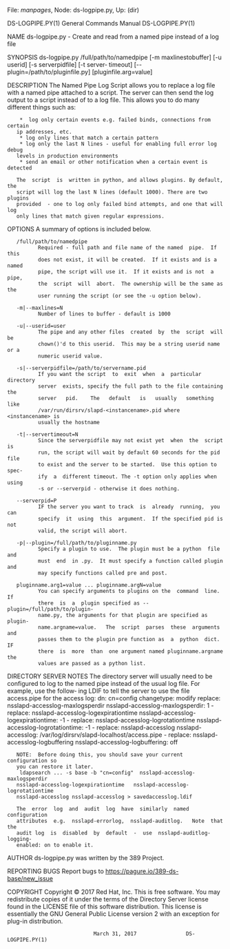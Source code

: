 File: *manpages*,  Node: ds-logpipe.py,  Up: (dir)

DS-LOGPIPE.PY(1)            General Commands Manual           DS-LOGPIPE.PY(1)



NAME
       ds-logpipe.py - Create and read from a named pipe instead of a log file

SYNOPSIS
       ds-logpipe.py /full/path/to/namedpipe
              [-m maxlinestobuffer] [-u userid] [-s serverpidfile] [-t server‐
       timeout] [--plugin=/path/to/pluginfile.py] [pluginfile.arg=value]


DESCRIPTION
       The Named Pipe Log Script allows you to replace a log file with a named
       pipe attached to a script. The server can then send the log output to a
       script instead of to a log file. This allows you to do  many  different
       things such as:

        *  log only certain events e.g. failed binds, connections from certain
       ip addresses, etc.
        * log only lines that match a certain pattern
        * log only the last N lines - useful for enabling full error log debug
       levels in production environments
        * send an email or other notification when a certain event is detected

       The  script  is  written in python, and allows plugins. By default, the
       script will log the last N lines (default 1000). There are two  plugins
       provided  - one to log only failed bind attempts, and one that will log
       only lines that match given regular expressions.

OPTIONS
       A summary of options is included below.

       /full/path/to/namedpipe
              Required - full path and file name of the named  pipe.  If  this
              does not exist, it will be created.  If it exists and is a named
              pipe, the script will use it.  If it exists and is not  a  pipe,
              the  script  will  abort.  The ownership will be the same as the
              user running the script (or see the -u option below).

       -m|--maxlines=N
              Number of lines to buffer - default is 1000

       -u|--userid=user
              The pipe and any other files  created  by  the  script  will  be
              chown()'d to this userid.  This may be a string userid name or a
              numeric userid value.

       -s|--serverpidfile=/path/to/servername.pid
              If you want the script  to  exit  when  a  particular  directory
              server  exists, specify the full path to the file containing the
              server   pid.    The   default   is   usually   something   like
              /var/run/dirsrv/slapd-<instancename>.pid where <instancename> is
              usually the hostname

       -t|--servertimeout=N
              Since the serverpidfile may not exist yet  when  the  script  is
              run, the script will wait by default 60 seconds for the pid file
              to exist and the server to be started.  Use this option to spec‐
              ify  a  different timeout. The -t option only applies when using
              -s or --serverpid - otherwise it does nothing.

       --serverpid=P
              IF the server you want to track  is  already  running,  you  can
              specify  it  using  this  argument.  If the specified pid is not
              valid, the script will abort.

       -p|--plugin=/full/path/to/pluginname.py
              Specify a plugin to use.  The plugin must be a python  file  and
              must  end  in .py.  It must specify a function called plugin and
              may specify functions called pre and post.

       pluginname.arg1=value ... pluginname.argN=value
              You can specify arguments to plugins on the  command  line.   If
              there  is  a  plugin specified as --plugin=/full/path/to/plugin‐
              name.py, the arguments for that plugin are specified as  plugin‐
              name.argname=value.   The  script  parses  these  arguments  and
              passes them to the plugin pre function as  a  python  dict.   IF
              there  is  more  than  one argument named pluginname.argname the
              values are passed as a python list.

DIRECTORY SERVER NOTES
       The directory server will usually need to be configured to log  to  the
       named pipe instead of the usual log file.  For example, use the follow‐
       ing LDIF to tell the server to use the file access.pipe for the  access
       log:
        dn: cn=config
        changetype: modify
        replace: nsslapd-accesslog-maxlogsperdir
        nsslapd-accesslog-maxlogsperdir: 1
        -
        replace: nsslapd-accesslog-logexpirationtime
        nsslapd-accesslog-logexpirationtime: -1
        -
        replace: nsslapd-accesslog-logrotationtime
        nsslapd-accesslog-logrotationtime: -1
        -
        replace: nsslapd-accesslog
        nsslapd-accesslog: /var/log/dirsrv/slapd-localhost/access.pipe
        -
        replace: nsslapd-accesslog-logbuffering
        nsslapd-accesslog-logbuffering: off

       NOTE:  Before doing this, you should save your current configuration so
       you can restore it later.
        ldapsearch ... -s base -b "cn=config"  nsslapd-accesslog-maxlogsperdir
       nsslapd-accesslog-logexpirationtime   nsslapd-accesslog-logrotationtime
       nsslapd-accesslog nsslapd-accesslog > savedaccesslog.ldif

       The  error  log  and  audit  log  have  similarly  named  configuration
       attributes  e.g.  nsslapd-errorlog,  nsslapd-auditlog.   Note  that the
       audit log  is  disabled  by  default  -  use  nsslapd-auditlog-logging-
       enabled: on to enable it.

AUTHOR
       ds-logpipe.py was written by the 389 Project.

REPORTING BUGS
       Report bugs to https://pagure.io/389-ds-base/new_issue

COPYRIGHT
       Copyright © 2017 Red Hat, Inc.
       This  is  free  software.   You may redistribute copies of it under the
       terms of the Directory Server license found in the LICENSE file of this
       software  distribution.   This  license  is essentially the GNU General
       Public License version 2 with an exception for plug-in distribution.



                                March 31, 2017                DS-LOGPIPE.PY(1)
